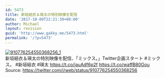 ```yaml
---
id: 5473
title: 新垣結衣＆瑛太の特別映像を配信
date: '2017-10-09T22:21:39+08:00'
author: Michael
layout: revision
guid: 'http://www.gakky.me/5473.html'
permalink: '/?p=5473'
---
```


[![910776254550368256_1](http://www.yui-aragaki.org/wp-content/uploads/2017/09/910776254550368256_1.jpg)](http://www.yui-aragaki.org/wp-content/uploads/2017/09/910776254550368256_1.jpg)  
新垣結衣＆瑛太の特別映像を配信、「ミックス。」Twitter企画スタート #ミックス。 #新垣結衣 #瑛太 https://t.co/jauAdf6p2f https://t.co/waffB80Gou  
Source: <https://twitter.com/i/web/status/910776254550368256>